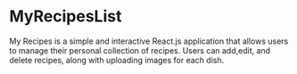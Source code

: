 # MyRecipesList
My Recipes is a simple and interactive React.js application that allows users to manage their personal collection of recipes. Users can add,edit, and delete recipes, along with uploading images for each dish.
